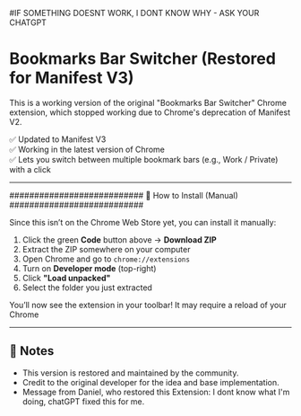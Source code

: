 #IF SOMETHING DOESNT WORK, I DONT KNOW WHY - ASK YOUR CHATGPT

# Bookmarks Bar Switcher (Restored for Manifest V3)

This is a working version of the original "Bookmarks Bar Switcher" Chrome extension, which stopped working due to Chrome's deprecation of Manifest V2.

✅ Updated to Manifest V3  
✅ Working in the latest version of Chrome  
✅ Lets you switch between multiple bookmark bars (e.g., Work / Private) with a click

---

########################### 🔧 How to Install (Manual) ###########################

Since this isn’t on the Chrome Web Store yet, you can install it manually:

1. Click the green **Code** button above → **Download ZIP**
2. Extract the ZIP somewhere on your computer
3. Open Chrome and go to `chrome://extensions`
4. Turn on **Developer mode** (top-right)
5. Click **"Load unpacked"**
6. Select the folder you just extracted

You’ll now see the extension in your toolbar! It may require a reload of your Chrome

---

## 🧾 Notes

- This version is restored and maintained by the community.  
- Credit to the original developer for the idea and base implementation.
- Message from Daniel, who restored this Extension: I dont know what I'm doing, chatGPT fixed this for me.
